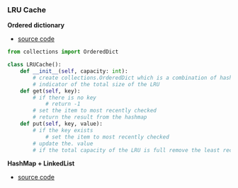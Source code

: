 ### LRU Cache

**Ordered dictionary**
- [source code](source/OrderedDict.py)

```python
from collections import OrderedDict

class LRUCache():
    def __init__(self, capacity: int):
        # create collections.OrderedDict which is a combination of hashmap and linked-list
        # indicator of the total size of the LRU
    def get(self, key):
        # if there is no key
            # return -1
        # set the item to most recently checked
        # return the result from the hashmap
    def put(self, key, value):
        # if the key exists
            # set the item to most recently checked
        # update the. value
        # if the total capacity of the LRU is full remove the least recently checked
```


**HashMap + LinkedList**
- [source code](source/)

